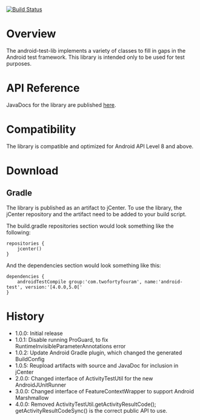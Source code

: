 [![Build Status](https://travis-ci.org/twofortyfouram/android-test.png?branch=master)](https://travis-ci.org/twofortyfouram/android-test)
# Overview
The android-test-lib implements a variety of classes to fill in gaps in the Android test framework.  This library is intended only to be used for test purposes.


# API Reference
JavaDocs for the library are published [here](http://twofortyfouram.github.io/android-test).


# Compatibility
The library is compatible and optimized for Android API Level 8 and above.


# Download
## Gradle
The library is published as an artifact to jCenter.  To use the library, the jCenter repository and the artifact need to be added to your build script.

The build.gradle repositories section would look something like the following:

    repositories {
        jcenter()
    }

And the dependencies section would look something like this:

    dependencies {
        androidTestCompile group:'com.twofortyfouram', name:'android-test', version:'[4.0.0,5.0['
    }


# History
* 1.0.0: Initial release
* 1.0.1: Disable running ProGuard, to fix RuntimeInvisibleParameterAnnotations error
* 1.0.2: Update Android Gradle plugin, which changed the generated BuildConfig
* 1.0.5: Reupload artifacts with source and JavaDoc for inclusion in jCenter
* 2.0.0: Changed interface of ActivityTestUtil for the new AndroidJUnitRunner
* 3.0.0: Changed interface of FeatureContextWrapper to support Android Marshmallow
* 4.0.0: Removed ActivityTestUtil.getActivityResultCode(); getActivityResultCodeSync() is the correct public API to use.
